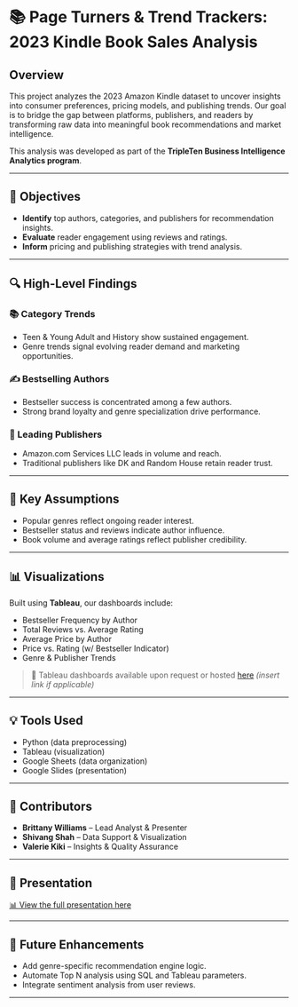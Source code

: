 # 📚 Page Turners & Trend Trackers: 2023 Kindle Book Sales Analysis

## Overview
This project analyzes the 2023 Amazon Kindle dataset to uncover insights into consumer preferences, pricing models, and publishing trends. Our goal is to bridge the gap between platforms, publishers, and readers by transforming raw data into meaningful book recommendations and market intelligence.

This analysis was developed as part of the **TripleTen Business Intelligence Analytics program**.

---

## 🎯 Objectives
- **Identify** top authors, categories, and publishers for recommendation insights.
- **Evaluate** reader engagement using reviews and ratings.
- **Inform** pricing and publishing strategies with trend analysis.

---

## 🔍 High-Level Findings

### 📚 Category Trends
- Teen & Young Adult and History show sustained engagement.
- Genre trends signal evolving reader demand and marketing opportunities.

### ✍️ Bestselling Authors
- Bestseller success is concentrated among a few authors.
- Strong brand loyalty and genre specialization drive performance.

### 🏢 Leading Publishers
- Amazon.com Services LLC leads in volume and reach.
- Traditional publishers like DK and Random House retain reader trust.

---

## 🧠 Key Assumptions

- Popular genres reflect ongoing reader interest.
- Bestseller status and reviews indicate author influence.
- Book volume and average ratings reflect publisher credibility.

---

## 📊 Visualizations
Built using **Tableau**, our dashboards include:
- Bestseller Frequency by Author
- Total Reviews vs. Average Rating
- Average Price by Author
- Price vs. Rating (w/ Bestseller Indicator)
- Genre & Publisher Trends

> 📁 Tableau dashboards available upon request or hosted [here](#) *(insert link if applicable)*

---

## 💡 Tools Used
- Python (data preprocessing)
- Tableau (visualization)
- Google Sheets (data organization)
- Google Slides (presentation)

---

## 👥 Contributors
- **Brittany Williams** – Lead Analyst & Presenter  
- **Shivang Shah** – Data Support & Visualization  
- **Valerie Kiki** – Insights & Quality Assurance

---

## 📎 Presentation
[📊 View the full presentation here](https://docs.google.com/presentation/d/1C02_Nj7bVft-bfDo1VCLFpAV-07h9J-X/edit?usp=sharing)

---

## 🚀 Future Enhancements
- Add genre-specific recommendation engine logic.
- Automate Top N analysis using SQL and Tableau parameters.
- Integrate sentiment analysis from user reviews.

---

